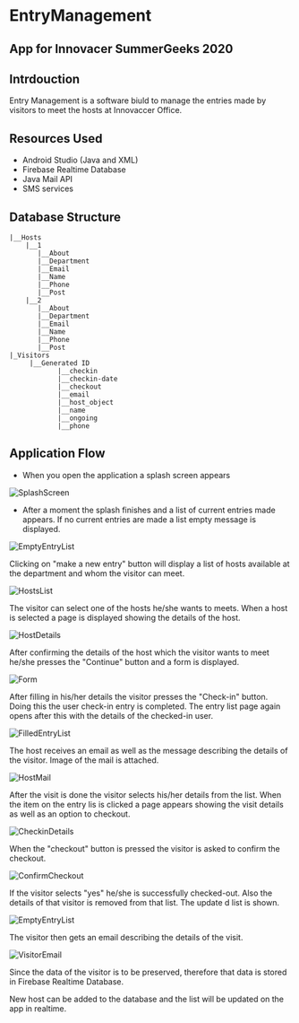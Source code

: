 # EntryManagement
## App for Innovacer SummerGeeks 2020

## Intrdouction
Entry Management is a software biuld to manage the entries made by visitors to meet the hosts at Innovaccer Office. 

## Resources Used
- Android Studio (Java and XML)
- Firebase Realtime Database
- Java Mail API
- SMS services

## Database Structure

```
|__Hosts
	|__1
	   |__About
	   |__Department
	   |__Email
	   |__Name
	   |__Phone
	   |__Post
	|__2
	   |__About
	   |__Department
	   |__Email
	   |__Name
	   |__Phone
	   |__Post
|_Visitors
	 |__Generated ID
	 		|__checkin
			|__checkin-date
			|__checkout
			|__email
			|__host_object
			|__name
			|__ongoing
			|__phone
```

## Application Flow
- When you open the application a splash screen appears

![SplashScreen](https://user-images.githubusercontent.com/32924261/69726175-fa6bb600-1145-11ea-82ea-91e708341e70.jpg)

- After a moment the splash finishes and a list of  current entries made appears. If no current entries are made a list empty message is displayed.

 ![EmptyEntryList](https://user-images.githubusercontent.com/32924261/69726096-c4c6cd00-1145-11ea-901b-f7bab88184db.jpg)

Clicking on "make a new entry" button will display a list of hosts available at the department and whom the visitor can meet. 

![HostsList](https://user-images.githubusercontent.com/32924261/69726440-9ac1da80-1146-11ea-9580-6b9763c0a09e.jpg)

The visitor can select one of the hosts he/she wants to meets. When a host is selected a page is displayed showing the details of the host.

![HostDetails](https://user-images.githubusercontent.com/32924261/69726577-dbb9ef00-1146-11ea-9fd1-bc933fd08a23.jpg)

After confirming the details of the host which the visitor wants to meet he/she presses the "Continue" button and a form is displayed.

![Form](https://user-images.githubusercontent.com/32924261/69726609-e83e4780-1146-11ea-93c6-fa55c481362b.jpg)

After filling in his/her details the visitor presses the "Check-in" button. Doing this the user check-in entry is completed.
The entry list page again opens after this with the details of the checked-in user.

![FilledEntryList](https://user-images.githubusercontent.com/32924261/69726607-e83e4780-1146-11ea-9e0b-32a47e34a7e9.jpg)

The host receives an email as well as the message describing the details of the visitor. Image of the mail is attached.

![HostMail](https://user-images.githubusercontent.com/32924261/69726611-e83e4780-1146-11ea-8b7d-4808cdc406f6.jpg)

After the visit is done the visitor selects his/her details from the list. When the item on the entry lis is clicked a page appears showing the visit details as well as an option to checkout.

![CheckinDetails](https://user-images.githubusercontent.com/32924261/69726605-e7a5b100-1146-11ea-943c-5e1a400c8115.jpg)

When the "checkout" button is pressed the visitor is asked to confirm the checkout.

![ConfirmCheckout](https://user-images.githubusercontent.com/32924261/69726606-e7a5b100-1146-11ea-8e94-5dbe58cdcea6.jpg)

If the visitor selects "yes" he/she is successfully checked-out. Also the details of that visitor is removed from that list. The update d list is shown.

![EmptyEntryList](https://user-images.githubusercontent.com/32924261/69726096-c4c6cd00-1145-11ea-901b-f7bab88184db.jpg)

The visitor then gets an email describing the details of the visit.

![VisitorEmail](https://user-images.githubusercontent.com/32924261/69727831-45d39380-1149-11ea-89cf-ffe99f9f17bb.jpeg)

Since the data of the visitor is to be preserved, therefore that data is stored in Firebase Realtime Database.

New host can be added to the database and the list will be updated on the app in realtime.
